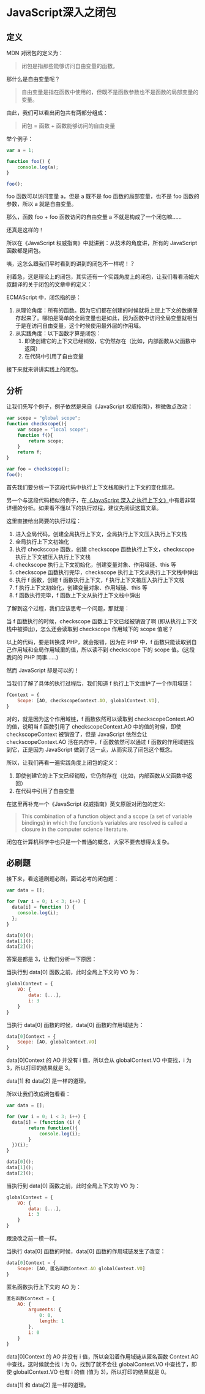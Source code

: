 # JavaScript深入之闭包

## 定义


MDN 对闭包的定义为：


> 闭包是指那些能够访问自由变量的函数。



那什么是自由变量呢？


> 自由变量是指在函数中使用的，但既不是函数参数也不是函数的局部变量的变量。



由此，我们可以看出闭包共有两部分组成：


> 闭包 = 函数 + 函数能够访问的自由变量



举个例子：


```javascript
var a = 1;

function foo() {
    console.log(a);
}

foo();
```


foo 函数可以访问变量 a，但是 a 既不是 foo 函数的局部变量，也不是 foo 函数的参数，所以 a 就是自由变量。


那么，函数 foo + foo 函数访问的自由变量 a 不就是构成了一个闭包嘛……


还真是这样的！


所以在《JavaScript 权威指南》中就讲到：从技术的角度讲，所有的 JavaScript 函数都是闭包。


咦，这怎么跟我们平时看到的讲到的闭包不一样呢！？


别着急，这是理论上的闭包，其实还有一个实践角度上的闭包，让我们看看汤姆大叔翻译的关于闭包的文章中的定义：


ECMAScript 中，闭包指的是：


1. 从理论角度：所有的函数。因为它们都在创建的时候就将上层上下文的数据保存起来了。哪怕是简单的全局变量也是如此，因为函数中访问全局变量就相当于是在访问自由变量，这个时候使用最外层的作用域。
2. 从实践角度：以下函数才算是闭包：
   1. 即使创建它的上下文已经销毁，它仍然存在（比如，内部函数从父函数中返回）
   2. 在代码中引用了自由变量



接下来就来讲讲实践上的闭包。


## 分析


让我们先写个例子，例子依然是来自《JavaScript 权威指南》，稍微做点改动：


```javascript
var scope = "global scope";
function checkscope(){
    var scope = "local scope";
    function f(){
        return scope;
    }
    return f;
}

var foo = checkscope();
foo();
```


首先我们要分析一下这段代码中执行上下文栈和执行上下文的变化情况。


另一个与这段代码相似的例子，在[《JavaScript 深入之执行上下文》](https://github.com/mqyqingfeng/Blog/issues/8)中有着非常详细的分析。如果看不懂以下的执行过程，建议先阅读这篇文章。


这里直接给出简要的执行过程：


1. 进入全局代码，创建全局执行上下文，全局执行上下文压入执行上下文栈
2. 全局执行上下文初始化
3. 执行 checkscope 函数，创建 checkscope 函数执行上下文，checkscope 执行上下文被压入执行上下文栈
4. checkscope 执行上下文初始化，创建变量对象、作用域链、this 等
5. checkscope 函数执行完毕，checkscope 执行上下文从执行上下文栈中弹出
6. 执行 f 函数，创建 f 函数执行上下文，f 执行上下文被压入执行上下文栈
7. f 执行上下文初始化，创建变量对象、作用域链、this 等
8. f 函数执行完毕，f 函数上下文从执行上下文栈中弹出



了解到这个过程，我们应该思考一个问题，那就是：


当 f 函数执行的时候，checkscope 函数上下文已经被销毁了啊 (即从执行上下文栈中被弹出)，怎么还会读取到 checkscope 作用域下的 scope 值呢？


以上的代码，要是转换成 PHP，就会报错，因为在 PHP 中，f 函数只能读取到自己作用域和全局作用域里的值，所以读不到 checkscope 下的 scope 值。(这段我问的 PHP 同事……)


然而 JavaScript 却是可以的！


当我们了解了具体的执行过程后，我们知道 f 执行上下文维护了一个作用域链：


```javascript
fContext = {
    Scope: [AO, checkscopeContext.AO, globalContext.VO],
}
```


对的，就是因为这个作用域链，f 函数依然可以读取到 checkscopeContext.AO 的值，说明当 f 函数引用了 checkscopeContext.AO 中的值的时候，即使 checkscopeContext 被销毁了，但是 JavaScript 依然会让 checkscopeContext.AO 活在内存中，f 函数依然可以通过 f 函数的作用域链找到它，正是因为 JavaScript 做到了这一点，从而实现了闭包这个概念。


所以，让我们再看一遍实践角度上闭包的定义：


1. 即使创建它的上下文已经销毁，它仍然存在（比如，内部函数从父函数中返回）
2. 在代码中引用了自由变量



在这里再补充一个《JavaScript 权威指南》英文原版对闭包的定义:


> This combination of a function object and a scope (a set of variable bindings) in which the function’s variables are resolved is called a closure in the computer science literature.



闭包在计算机科学中也只是一个普通的概念，大家不要去想得太复杂。


## 必刷题


接下来，看这道刷题必刷，面试必考的闭包题：


```javascript
var data = [];

for (var i = 0; i < 3; i++) {
  data[i] = function () {
    console.log(i);
  };
}

data[0]();
data[1]();
data[2]();
```


答案是都是 3，让我们分析一下原因：


当执行到 data[0] 函数之前，此时全局上下文的 VO 为：


```javascript
globalContext = {
    VO: {
        data: [...],
        i: 3
    }
}
```


当执行 data[0] 函数的时候，data[0] 函数的作用域链为：


```javascript
data[0]Context = {
    Scope: [AO, globalContext.VO]
}
```


data[0]Context 的 AO 并没有 i 值，所以会从 globalContext.VO 中查找，i 为 3，所以打印的结果就是 3。


data[1] 和 data[2] 是一样的道理。


所以让我们改成闭包看看：


```javascript
var data = [];

for (var i = 0; i < 3; i++) {
  data[i] = (function (i) {
        return function(){
            console.log(i);
        }
  })(i);
}

data[0]();
data[1]();
data[2]();
```


当执行到 data[0] 函数之前，此时全局上下文的 VO 为：


```javascript
globalContext = {
    VO: {
        data: [...],
        i: 3
    }
}
```


跟没改之前一模一样。


当执行 data[0] 函数的时候，data[0] 函数的作用域链发生了改变：


```javascript
data[0]Context = {
    Scope: [AO, 匿名函数Context.AO globalContext.VO]
}
```


匿名函数执行上下文的 AO 为：


```javascript
匿名函数Context = {
    AO: {
        arguments: {
            0: 0,
            length: 1
        },
        i: 0
    }
}
```


data[0]Context 的 AO 并没有 i 值，所以会沿着作用域链从匿名函数 Context.AO 中查找，这时候就会找 i 为 0，找到了就不会往 globalContext.VO 中查找了，即使 globalContext.VO 也有 i 的值 (值为 3)，所以打印的结果就是 0。


data[1] 和 data[2] 是一样的道理。


## 
